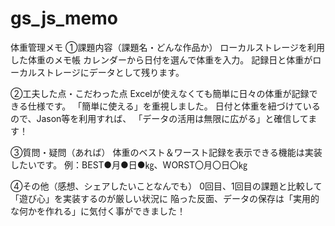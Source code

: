 # gs_js_memo
体重管理メモ
①課題内容（課題名・どんな作品か）
ローカルストレージを利用した体重のメモ帳
カレンダーから日付を選んで体重を入力。
記録日と体重がローカルストレージにデータとして残ります。

②工夫した点・こだわった点
Excelが使えなくても簡単に日々の体重が記録できる仕様です。
「簡単に使える」を重視しました。
日付と体重を紐づけているので、Jason等を利用すれば、
「データの活用は無限に広がる」と確信してます！

③質問・疑問（あれば）
体重のベスト＆ワースト記録を表示できる機能は実装したいです。
例：BEST●月●日●㎏、WORST〇月〇日〇㎏

④その他（感想、シェアしたいことなんでも）
0回目、1回目の課題と比較して「遊び心」を実装するのが厳しい状況に
陥った反面、データの保存は「実用的な何かを作れる」に気付く事ができました！
